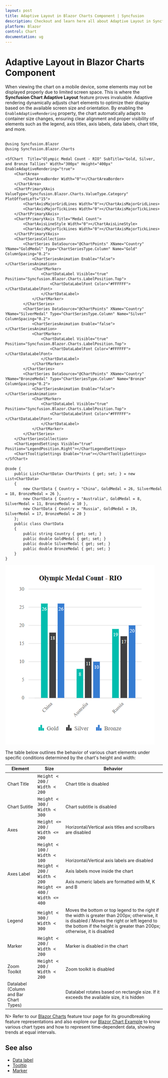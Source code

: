 ```yaml
---
layout: post
title: Adaptive Layout in Blazor Charts Component | Syncfusion
description: Checkout and learn here all about Adaptive Layout in Syncfusion Blazor Charts component and much more.
platform: Blazor
control: Chart
documentation: ug
---
```


# Adaptive Layout in Blazor Charts Component

When viewing the chart on a mobile device, some elements may not be displayed properly due to limited screen space. This is where the **Syncfusion Chart Adaptive Layout** feature proves invaluable. Adaptive rendering dynamically adjusts chart elements to optimize their display based on the available screen size and orientation. By enabling the `EnableAdaptiveRendering` property, the chart automatically adapts to container size changes, ensuring clear alignment and proper visibility of elements such as the legend, axis titles, axis labels, data labels, chart title, and more.

```cshtml

@using Syncfusion.Blazor
@using Syncfusion.Blazor.Charts

<SfChart  Title="Olympic Medal Count - RIO" SubTitle="Gold, Silver, and Bronze Tallies" Width="300px" Height="400px" EnableAdaptiveRendering="true">
    <ChartArea>
        <ChartAreaBorder Width="0"></ChartAreaBorder>
    </ChartArea>
    <ChartPrimaryXAxis ValueType="Syncfusion.Blazor.Charts.ValueType.Category" PlotOffsetLeft="15">
        <ChartAxisMajorGridLines Width="0"></ChartAxisMajorGridLines>
        <ChartAxisMajorTickLines Width="0"></ChartAxisMajorTickLines>
    </ChartPrimaryXAxis>
    <ChartPrimaryYAxis Title="Medal Count">
        <ChartAxisLineStyle Width="0"></ChartAxisLineStyle>
        <ChartAxisMajorTickLines Width="0"></ChartAxisMajorTickLines>
    </ChartPrimaryYAxis>
    <ChartSeriesCollection>
        <ChartSeries DataSource="@ChartPoints" XName="Country" YName="GoldMedal" Type="ChartSeriesType.Column" Name="Gold" ColumnSpacing="0.2">
            <ChartSeriesAnimation Enable="false"></ChartSeriesAnimation>
            <ChartMarker>
                <ChartDataLabel Visible="true" Position="Syncfusion.Blazor.Charts.LabelPosition.Top">
                    <ChartDataLabelFont Color="#FFFFFF"></ChartDataLabelFont>
                </ChartDataLabel>
            </ChartMarker>
        </ChartSeries>
        <ChartSeries DataSource="@ChartPoints" XName="Country" YName="SilverMedal" Type="ChartSeriesType.Column" Name="Silver" ColumnSpacing="0.2">
            <ChartSeriesAnimation Enable="false"></ChartSeriesAnimation>
            <ChartMarker>
                <ChartDataLabel Visible="true" Position="Syncfusion.Blazor.Charts.LabelPosition.Top">
                    <ChartDataLabelFont Color="#FFFFFF"></ChartDataLabelFont>
                </ChartDataLabel>
            </ChartMarker>
        </ChartSeries> 
        <ChartSeries DataSource="@ChartPoints" XName="Country" YName="BronzeMedal" Type="ChartSeriesType.Column" Name="Bronze" ColumnSpacing="0.2">
            <ChartSeriesAnimation Enable="false"></ChartSeriesAnimation>
            <ChartMarker>
                <ChartDataLabel Visible="true" Position="Syncfusion.Blazor.Charts.LabelPosition.Top">
                    <ChartDataLabelFont Color="#FFFFFF"></ChartDataLabelFont>
                </ChartDataLabel>
            </ChartMarker>
        </ChartSeries>
    </ChartSeriesCollection>
    <ChartLegendSettings Visible="true" Position="LegendPosition.Right"></ChartLegendSettings>
    <ChartTooltipSettings Enable="true"></ChartTooltipSettings>
</SfChart>

@code {
    public List<ChartData> ChartPoints { get; set; } = new List<ChartData>
    {
        new ChartData { Country = "China", GoldMedal = 26, SilverMedal = 18, BronzeMedal = 26 },
        new ChartData { Country = "Australia", GoldMedal = 8, SilverMedal = 11, BronzeMedal = 10 },
        new ChartData { Country = "Russia", GoldMedal = 19, SilverMedal = 17, BronzeMedal = 20 }
    };
    public class ChartData
    {
        public string Country { get; set; }
        public double GoldMedal { get; set; }
        public double SilverMedal { get; set; }
        public double BronzeMedal { get; set; }
    }
}

```

![Adaptive Layout in Blazor Chart](images/adaptive-layout/blazor-chart-adaptive-layout.png)

The table below outlines the behavior of various chart elements under specific conditions determined by the chart's height and width:


| Element      | Size             | Behavior         |
|--------------|------------------  |---------------------|
| Chart Title  | <kbd>Height &lt; 200</kbd> / <kbd>Width &lt; 200</kbd> | Chart title is disabled |
| Chart Sutitle | <kbd>Height &lt; 300</kbd> / <kbd>Width &lt; 300</kbd> | Chart subtitle is disabled |
| Axes | <kbd>Height &lt;= 200</kbd> / <kbd>Width &lt;= 200</kbd> | Horizontal/Vertical axis titles and scrollbars are disabled |
| Axes Label  | <kbd>Height &lt; 100</kbd> / <kbd>Width &lt; 100</kbd> <br> <kbd>Height &lt; 200</kbd> / <kbd>Width &lt; 200</kbd> <br> <kbd>Height &lt;= 400</kbd> / <kbd>Width &lt;= 400</kbd>  | Horizontal/Vertical axis labels are disabled <br><br> Axis labels move inside the chart <br><br> Axis numeric labels are formatted with M, K and B |
| Legend | <kbd>Height &lt; 300</kbd> / <kbd>Width &lt; 300</kbd> | Moves the bottom or top legend to the right if the width is greater than 200px; otherwise, it is disabled / Moves the right or left legend to the bottom if the height is greater than 200px; otherwise, it is disabled |
| Marker | <kbd>Height &lt; 200</kbd> / <kbd>Width &lt; 200</kbd> | Marker is disabled in the chart |
| Zoom Toolkit | <kbd>Height &lt; 200</kbd> / <kbd>Width &lt; 200</kbd> | Zoom toolkit is disabled |
| Datalabel <br> (Column and Bar Chart Types)| | Datalabel rotates based on rectangle size. If it exceeds the available size, it is hidden |

N> Refer to our [Blazor Charts](https://www.syncfusion.com/blazor-components/blazor-charts) feature tour page for its groundbreaking feature representations and also explore our [Blazor Chart Example](https://blazor.syncfusion.com/demos/chart/line?theme=bootstrap5) to know various chart types and how to represent time-dependent data, showing trends at equal intervals.

## See also

* [Data label](./data-labels)
* [Tooltip](./tool-tip)
* [Marker](./data-markers)